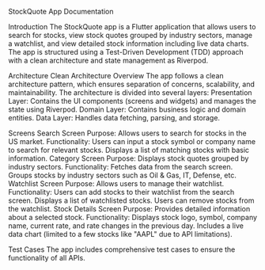 StockQuote App Documentation

Introduction
The StockQuote app is a Flutter application that allows users to search for stocks, view stock quotes grouped by industry sectors, manage a watchlist, and view detailed stock information including live data charts. The app is structured using a Test-Driven Development (TDD) approach with a clean architecture and state management as Riverpod.

Architecture
Clean Architecture Overview
The app follows a clean architecture pattern, which ensures separation of concerns, scalability, and maintainability. The architecture is divided into several layers:
Presentation Layer: Contains the UI components (screens and widgets) and manages the state using Riverpod.
Domain Layer: Contains business logic and domain entities.
Data Layer: Handles data fetching, parsing, and storage.

Screens
Search Screen
Purpose: Allows users to search for stocks in the US market.
Functionality:
Users can input a stock symbol or company name to search for relevant stocks.
Displays a list of matching stocks with basic information.
Category Screen
Purpose: Displays stock quotes grouped by industry sectors.
Functionality:
Fetches data from the search screen.
Groups stocks by industry sectors such as Oil & Gas, IT, Defense, etc.
Watchlist Screen
Purpose: Allows users to manage their watchlist.
Functionality:
Users can add stocks to their watchlist from the search screen.
Displays a list of watchlisted stocks.
Users can remove stocks from the watchlist.
Stock Details Screen
Purpose: Provides detailed information about a selected stock.
Functionality:
Displays stock logo, symbol, company name, current rate, and rate changes in the previous day.
Includes a live data chart (limited to a few stocks like "AAPL" due to API limitations).

Test Cases
The app includes comprehensive test cases to ensure the functionality of all APIs.






